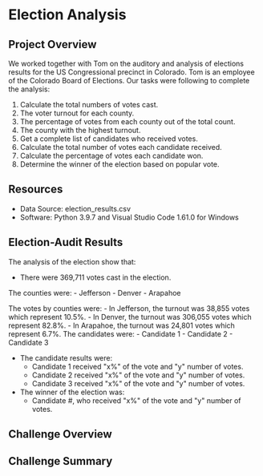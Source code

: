 # Election Analysis

## Project Overview
We worked together with Tom on the auditory and analysis of elections results for the US Congressional precinct in Colorado. Tom is an employee of the Colorado Board of Elections. Our tasks were following to complete the analysis:

1. Calculate the total numbers of votes cast.
2. The voter turnout for each county.
3. The percentage of votes from each county out of the total count.
4. The county with the highest turnout.
5. Get a complete list of candidates who received votes.
6. Calculate the total number of votes each candidate received.
7. Calculate the percentage of votes each candidate won.
8. Determine the winner of the election based on popular vote.

## Resources
- Data Source: election_results.csv
- Software: Python 3.9.7 and Visual Studio Code 1.61.0 for Windows

## Election-Audit Results
The analysis of the election show that:
- There were 369,711 votes cast in the election.

The counties were:
    - Jefferson
    - Denver
    - Arapahoe
    
The votes by counties were:
    - In Jefferson, the turnout was 38,855 votes which represent 10.5%.
    - In Denver, the turnout was 306,055 votes which represent 82.8%.
    - In Arapahoe, the turnout was 24,801 votes which represent 6.7%.
The candidates were:
    - Candidate 1
    - Candidate 2
    - Candidate 3
- The candidate results were:
    - Candidate 1 received "x%" of the vote and "y" number of votes.
    - Candidate 2 received "x%" of the vote and "y" number of votes.
    - Candidate 3 received "x%" of the vote and "y" number of votes. 
- The winner of the election was:
    - Candidate #, who received "x%" of the vote and "y" number of votes.

## Challenge Overview

## Challenge Summary
    
